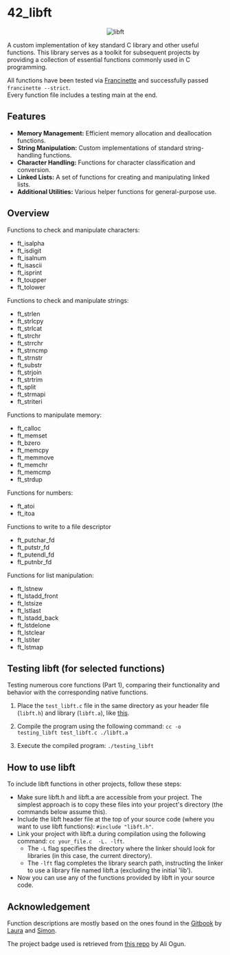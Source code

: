 # 42_libft
<p align="center">
    <img src="https://github.com/alx-sch/42_libft/assets/134595144/bce87494-3c97-4028-ab66-83a48190603d" alt="libft" />
</p>

A custom implementation of key standard C library and other useful functions. This library serves as a toolkit for subsequent projects by providing a collection of essential functions commonly used in C programming.

All functions have been tested via [Francinette](https://github.com/xicodomingues/francinette) and successfully passed `francinette --strict`.  
Every function file includes a testing main at the end.

## Features

- **Memory Management:** Efficient memory allocation and deallocation functions.
- **String Manipulation:** Custom implementations of standard string-handling functions.
- **Character Handling:** Functions for character classification and conversion.
- **Linked Lists:** A set of functions for creating and manipulating linked lists.
- **Additional Utilities:** Various helper functions for general-purpose use.

## Overview

Functions to check and manipulate characters:
- ft_isalpha
- ft_isdigit
- ft_isalnum
- ft_isascii
- ft_isprint
- ft_toupper
- ft_tolower

Functions to check and manipulate strings:
- ft_strlen
- ft_strlcpy
- ft_strlcat
- ft_strchr
- ft_strrchr
- ft_strncmp
- ft_strnstr
- ft_substr
- ft_strjoin
- ft_strtrim
- ft_split
- ft_strmapi
- ft_striteri
  
Functions to manipulate memory:
- ft_calloc
- ft_memset
- ft_bzero
- ft_memcpy
- ft_memmove
- ft_memchr
- ft_memcmp
- ft_strdup
  
Functions for numbers:
- ft_atoi
- ft_itoa

Functions to write to a file descriptor
- ft_putchar_fd
- ft_putstr_fd
- ft_putendl_fd
- ft_putnbr_fd

Functions for list manipulation:
- ft_lstnew
- ft_lstadd_front
- ft_lstsize
- ft_lstlast
- ft_lstadd_back
- ft_lstdelone
- ft_lstclear
- ft_lstiter
- ft_lstmap

## Testing libft (for selected functions)

Testing numerous core functions (Part 1), comparing their functionality and behavior with the corresponding native functions.

1. Place the `test_libft.c` file in the same directory as your header file (`libft.h`) and library (`libft.a`), like [this](https://github.com/alx-sch/42_libft/tree/main/testing_libft).

2. Compile the program using the following command: `cc -o testing_libft test_libft.c ./libft.a`

3. Execute the compiled program: `./testing_libft`

## How to use libft 
To include libft functions in other projects, follow these steps:
- Make sure libft.h and libft.a are accessible from your project. The simplest approach is to copy these files into your project's directory (the commands below assume this).
- Include the libft header file at the top of your source code (where you want to use libft functions): `#include "libft.h"`.
- Link your project with libft.a during compilation using the following command: `cc your_file.c  -L. -lft`.
    - The `-L` flag specifies the directory where the linker should look for libraries (in this case, the current directory).  
    - The `-lft` flag completes the library search path, instructing the linker to use a library file named libft.a (excluding the initial 'lib').
- Now you can use any of the functions provided by libft in your source code.

## Acknowledgement
Function descriptions are mostly based on the ones found in the [Gitbook](https://42-cursus.gitbook.io/guide/rank-00/libft) by [Laura](https://github.com/TheBrisly) and [Simon](https://github.com/Laendrun).

The project badge used is retrieved from [this repo](https://github.com/ayogun/42-project-badges) by Ali Ogun.

